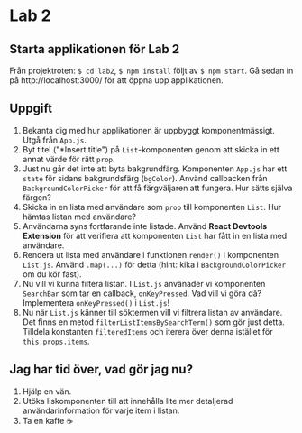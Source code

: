 # Lab 2

## Starta applikationen för Lab 2
Från projektroten: `$ cd lab2`, `$ npm install` följt av `$ npm start`. Gå sedan in på http://localhost:3000/ för att öppna upp applikationen.

## Uppgift
1. Bekanta dig med hur applikationen är uppbyggt komponentmässigt. Utgå från `App.js`.
2. Byt titel ("*Insert title") på `List`-komponenten genom att skicka in ett annat värde för rätt `prop`.
3. Just nu går det inte att byta bakgrundfärg. Komponenten `App.js` har ett `state` för sidans bakgrundsfärg (`bgColor`). Använd callbacken från `BackgroundColorPicker` för att få färgväljaren att fungera. Hur sätts själva färgen?
4. Skicka in en lista med användare som `prop` till komponenten `List`. Hur hämtas listan med användare?
5. Användarna syns fortfarande inte listade. Använd __React Devtools Extension__ för att verifiera att komponenten `List` har fått in en lista med användare.
6. Rendera ut lista med användare i funktionen `render()` i komponenten `List.js`. Använd `.map(...)` för detta (hint: kika i `BackgroundColorPicker` om du kör fast).
7. Nu vill vi kunna filtera listan. I `List.js` använader vi komponenten `SearchBar` som tar en callback, `onKeyPressed`. Vad vill vi göra då? Implementera `onKeyPressed()` i `List.js`!
8. Nu när `List.js` känner till söktermen vill vi filtrera listan av användare. Det finns en metod `filterListItemsBySearchTerm()` som gör just detta. Tilldela konstanten `filteredItems` och iterera över denna istället för `this.props.items`.


## Jag har tid över, vad gör jag nu?
1. Hjälp en vän.
2. Utöka liskomponenten till att innehålla lite mer detaljerad användarinformation för varje item i listan.
3. Ta en kaffe ☕️
